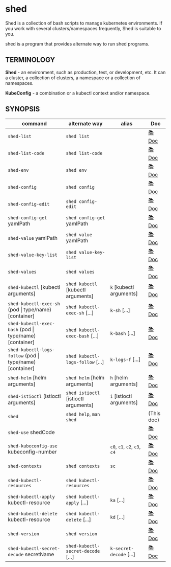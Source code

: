 # shed

Shed is a collection of bash scripts to manage kubernetes environments. If you work with several clusters/namespaces frequently, Shed is suitable to you.

shed is a program that provides alternate way to run shed programs.

## TERMINOLOGY

**Shed** - an environment, such as production, test, or development, etc. It can a cluster, a collection of clusters, a namespace or a collection of namespaces.

**KubeConfig** - a combination or a kubectl context and/or namespace.

## SYNOPSIS

| command                                                   | alternate way                        | alias                        | Doc                                  |
| --------------------------------------------------------- | ------------------------------------ | ---------------------------- | ------------------------------------ |
| `shed-list`                                               | `shed list`                          |                              | [📚 Doc](shed-list.md)                |
| `shed-list-code`                                          | `shed list-code`                     |                              | [📚 Doc](shed-list-code.md)           |
| `shed-env`                                                | `shed env`                           |                              | [📚 Doc](shed-env.md)                 |
| `shed-config`                                             | `shed config`                        |                              | [📚 Doc](shed-config.md)              |
| `shed-config-edit`                                        | `shed config-edit`                   |                              | [📚 Doc](shed-config-edit.md)         |
| `shed-config-get` yamlPath                                | `shed config-get` yamlPath           |                              | [📚 Doc](shed-config-get.md)          |
| `shed-value` yamlPath                                     | `shed value` yamlPath                |                              | [📚 Doc](shed-value.md)               |
| `shed-value-key-list`                                     | `shed value-key-list`                |                              | [📚 Doc](shed-value-key-list.md)      |
| `shed-values`                                             | `shed values`                        |                              | [📚 Doc](shed-values.md)              |
| `shed-kubectl` [kubectl arguments]                        | `shed kubectl` [kubectl arguments]   | `k` [kubectl arguments]      | [📚 Doc](shed-kubectl.md)             |
| `shed-kubectl-exec-sh` (pod \| type/name) [container]     | `shed kubectl-exec-sh` [...]         | `k-sh` [...]                 | [📚 Doc](shed-kubectl-exec-sh.md)     |
| `shed-kubectl-exec-bash` (pod \| type/name) [container]   | `shed kubectl-exec-bash` [...]       | `k-bash` [...]               | [📚 Doc](shed-kubectl-exec-bash.md)   |
| `shed-kubectl-logs-follow` (pod \| type/name) [container] | `shed kubectl-logs-follow` [...]     | `k-logs-f` [...]             | [📚 Doc](shed-kubectl-logs-follow.md) |
| `shed-helm` [helm arguments]                              | `shed helm` [helm arguments]         | `h` [helm arguments]         | [📚 Doc](shed-helm.md)                |
| `shed-istioctl` [istioctl arguments]                      | `shed istioctl` [istioctl arguments] | `i` [istioctl arguments]     | [📚 Doc](shed-istioctl.md)            |
| `shed`                                                    | `shed help`, `man shed`              |                              | (This doc)                           |
| `shed-use` shedCode                                       |                                      |                              | [📚 Doc](shed-use.md)                 |
| `shed-kubeconfig-use` kubeconfig-number                   |                                      | `c0`, `c1`, `c2`, `c3`, `c4` | [📚 Doc](shed-kubeconfig-use.md)      |
| `shed-contexts`                                           | `shed contexts`                      | `sc`                         | [📚 Doc](shed-contexts.md)            |
| `shed-kubectl-resources`                                  | `shed kubectl-resources`             |                              | [📚 Doc](shed-kubectl-resources.md)   |
| `shed-kubectl-apply` kubectl-resource                     | `shed kubectl-apply` [...]           | `ka` [...]                   | [📚 Doc](shed-kubectl-apply.md)       |
| `shed-kubectl-delete` kubectl-resource                    | `shed kubectl-delete` [...]          | `kd` [...]                   | [📚 Doc](shed-kubectl-delete.md)      |
| `shed-version`                                            | `shed version`                       |                              | [📚 Doc](shed-version.md)             |
| `shed-kubectl-secret-decode` secretName                   | `shed-kubectl-secret-decode` [...]   | `k-secret-decode` [...]      | [📚 Doc](shed-kubectl-secret-decode.md) |
